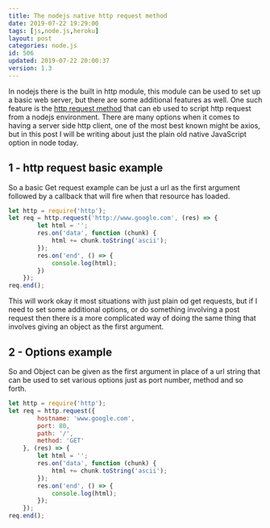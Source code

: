 ```yaml
---
title: The nodejs native http request method
date: 2019-07-22 19:29:00
tags: [js,node.js,heroku]
layout: post
categories: node.js
id: 506
updated: 2019-07-22 20:00:37
version: 1.3
---
```


In nodejs there is the built in http module, this module can be used to set up a basic web server, but there are some additional features as well. One such feature is the [http request method](https://nodejs.org/api/http.html#http_http_request_url_options_callback) that can eb used to script http request from a nodejs environment. There are many options when it comes to having a server side http client, one of the most best known might be axios, but in this post I will be writing about just the plain old native JavaScript option in node today.

<!-- more -->

## 1 - http request basic example

So a basic Get request example can be just a url as the first argument followed by a callback that will fire when that resource has loaded.

```js
let http = require('http');
let req = http.request('http://www.google.com', (res) => {
        let html = '';
        res.on('data', function (chunk) {
            html += chunk.toString('ascii');
        });
        res.on('end', () => {
            console.log(html);
        })
    });
req.end();
```

This will work okay it most situations with just plain od get requests, but if I need to set some additional options, or do something involving a post request then there is a more complicated way of doing the same thing that involves giving an object as the first argument.

## 2 - Options example

So and Object can be given as the first argument in place of a url string that can be used to set various options just as port number, method and so forth.

```js
let http = require('http');
let req = http.request({
        hostname: 'www.google.com',
        port: 80,
        path: '/',
        method: 'GET'
    }, (res) => {
        let html = '';
        res.on('data', function (chunk) {
            html += chunk.toString('ascii');
        });
        res.on('end', () => {
            console.log(html);
        });
    });
req.end();
```